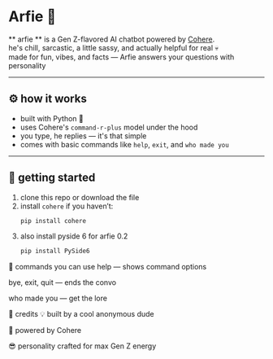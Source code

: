 # Arfie 🤖

** arfie ** is a Gen Z-flavored AI chatbot powered by [Cohere](https://cohere.com).  
he's chill, sarcastic, a little sassy, and actually helpful for real 💀  
made for fun, vibes, and facts — Arfie answers your questions with personality

---

## ⚙️ how it works
- built with Python 🐍
- uses Cohere's `command-r-plus` model under the hood
- you type, he replies — it's that simple
- comes with basic commands like `help`, `exit`, and `who made you`

---

## 🚀 getting started

1. clone this repo or download the file  
2. install `cohere` if you haven’t:
   ```bash
   pip install cohere
3. also install pyside 6 for arfie 0.2
   ```bash
   pip install PySide6
   
🧠 commands you can use
help — shows command options

bye, exit, quit — ends the convo

who made you — get the lore


🙏 credits
💡 built by a cool anonymous dude

🧠 powered by Cohere

😎 personality crafted for max Gen Z energy
